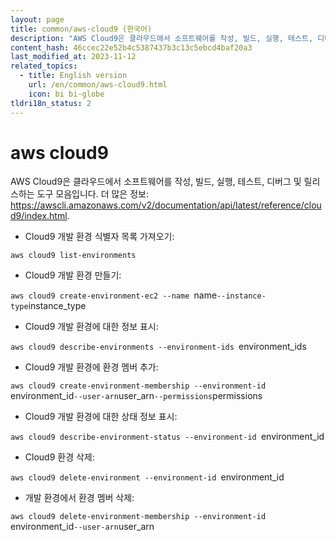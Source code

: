 ```yaml
---
layout: page
title: common/aws-cloud9 (한국어)
description: "AWS Cloud9은 클라우드에서 소프트웨어를 작성, 빌드, 실행, 테스트, 디버그 및 릴리스하는 도구 모음입니다."
content_hash: 46ccec22e52b4c5387437b3c13c5ebcd4baf20a3
last_modified_at: 2023-11-12
related_topics:
  - title: English version
    url: /en/common/aws-cloud9.html
    icon: bi bi-globe
tldri18n_status: 2
---
```

# aws cloud9

AWS Cloud9은 클라우드에서 소프트웨어를 작성, 빌드, 실행, 테스트, 디버그 및 릴리스하는 도구 모음입니다.
더 많은 정보: <https://awscli.amazonaws.com/v2/documentation/api/latest/reference/cloud9/index.html>.

- Cloud9 개발 환경 식별자 목록 가져오기:

`aws cloud9 list-environments`

- Cloud9 개발 환경 만들기:

`aws cloud9 create-environment-ec2 --name `<span class="tldr-var badge badge-pill bg-dark-lm bg-white-dm text-white-lm text-dark-dm font-weight-bold">name</span>` --instance-type `<span class="tldr-var badge badge-pill bg-dark-lm bg-white-dm text-white-lm text-dark-dm font-weight-bold">instance_type</span>

- Cloud9 개발 환경에 대한 정보 표시:

`aws cloud9 describe-environments --environment-ids `<span class="tldr-var badge badge-pill bg-dark-lm bg-white-dm text-white-lm text-dark-dm font-weight-bold">environment_ids</span>

- Cloud9 개발 환경에 환경 멤버 추가:

`aws cloud9 create-environment-membership --environment-id `<span class="tldr-var badge badge-pill bg-dark-lm bg-white-dm text-white-lm text-dark-dm font-weight-bold">environment_id</span>` --user-arn `<span class="tldr-var badge badge-pill bg-dark-lm bg-white-dm text-white-lm text-dark-dm font-weight-bold">user_arn</span>` --permissions `<span class="tldr-var badge badge-pill bg-dark-lm bg-white-dm text-white-lm text-dark-dm font-weight-bold">permissions</span>

- Cloud9 개발 환경에 대한 상태 정보 표시:

`aws cloud9 describe-environment-status --environment-id `<span class="tldr-var badge badge-pill bg-dark-lm bg-white-dm text-white-lm text-dark-dm font-weight-bold">environment_id</span>

- Cloud9 환경 삭제:

`aws cloud9 delete-environment --environment-id `<span class="tldr-var badge badge-pill bg-dark-lm bg-white-dm text-white-lm text-dark-dm font-weight-bold">environment_id</span>

- 개발 환경에서 환경 멤버 삭제:

`aws cloud9 delete-environment-membership --environment-id `<span class="tldr-var badge badge-pill bg-dark-lm bg-white-dm text-white-lm text-dark-dm font-weight-bold">environment_id</span>` --user-arn `<span class="tldr-var badge badge-pill bg-dark-lm bg-white-dm text-white-lm text-dark-dm font-weight-bold">user_arn</span>
